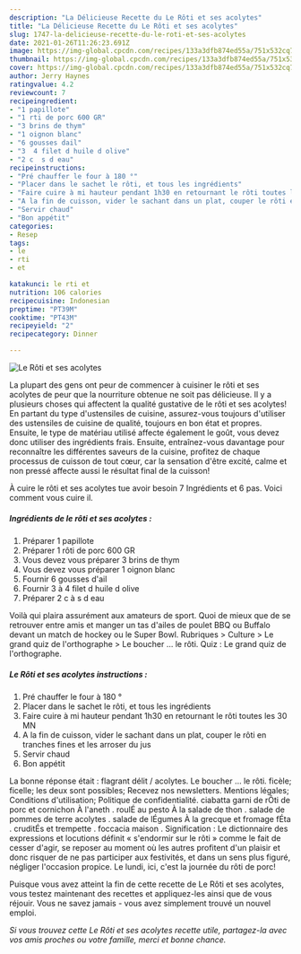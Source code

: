 ```yaml
---
description: "La Délicieuse Recette du Le Rôti et ses acolytes"
title: "La Délicieuse Recette du Le Rôti et ses acolytes"
slug: 1747-la-delicieuse-recette-du-le-roti-et-ses-acolytes
date: 2021-01-26T11:26:23.691Z
image: https://img-global.cpcdn.com/recipes/133a3dfb874ed55a/751x532cq70/le-roti-et-ses-acolytes-photo-principale-de-la-recette.jpg
thumbnail: https://img-global.cpcdn.com/recipes/133a3dfb874ed55a/751x532cq70/le-roti-et-ses-acolytes-photo-principale-de-la-recette.jpg
cover: https://img-global.cpcdn.com/recipes/133a3dfb874ed55a/751x532cq70/le-roti-et-ses-acolytes-photo-principale-de-la-recette.jpg
author: Jerry Haynes
ratingvalue: 4.2
reviewcount: 7
recipeingredient:
- "1 papillote"
- "1 rti de porc 600 GR"
- "3 brins de thym"
- "1 oignon blanc"
- "6 gousses dail"
- "3  4 filet d huile d olive"
- "2 c  s d eau"
recipeinstructions:
- "Pré chauffer le four à 180 °"
- "Placer dans le sachet le rôti, et tous les ingrédients"
- "Faire cuire à mi hauteur pendant 1h30 en retournant le rôti toutes les 30 MN"
- "A la fin de cuisson, vider le sachant dans un plat, couper le rôti en tranches fines et les arroser du jus"
- "Servir chaud"
- "Bon appétit"
categories:
- Resep
tags:
- le
- rti
- et

katakunci: le rti et 
nutrition: 106 calories
recipecuisine: Indonesian
preptime: "PT39M"
cooktime: "PT43M"
recipeyield: "2"
recipecategory: Dinner

---
```



![Le Rôti et ses acolytes](https://img-global.cpcdn.com/recipes/133a3dfb874ed55a/751x532cq70/le-roti-et-ses-acolytes-photo-principale-de-la-recette.jpg)

La plupart des gens ont peur de commencer à cuisiner le rôti et ses acolytes de peur que la nourriture obtenue ne soit pas délicieuse. Il y a plusieurs choses qui affectent la qualité gustative de le rôti et ses acolytes! En partant du type d'ustensiles de cuisine, assurez-vous toujours d'utiliser des ustensiles de cuisine de qualité, toujours en bon état et propres. Ensuite, le type de matériau utilisé affecte également le goût, vous devez donc utiliser des ingrédients frais. Ensuite, entraînez-vous davantage pour reconnaître les différentes saveurs de la cuisine, profitez de chaque processus de cuisson de tout cœur, car la sensation d'être excité, calme et non pressé affecte aussi le résultat final de la cuisson!

<!--inarticleads1-->

À cuire le rôti et ses acolytes tue avoir besoin 7 Ingrédients et 6 pas. Voici comment vous cuire il.

##### Ingrédients de le rôti et ses acolytes :

1. Préparer 1 papillote
1. Préparer 1 rôti de porc 600 GR
1. Vous devez vous préparer 3 brins de thym
1. Vous devez vous préparer 1 oignon blanc
1. Fournir 6 gousses d&#39;ail
1. Fournir 3 à 4 filet d huile d olive
1. Préparer 2 c à s d eau


Voilà qui plaira assurément aux amateurs de sport. Quoi de mieux que de se retrouver entre amis et manger un tas d&#39;ailes de poulet BBQ ou Buffalo devant un match de hockey ou le Super Bowl. Rubriques &gt; Culture &gt; Le grand quiz de l&#39;orthographe &gt; Le boucher … le rôti. Quiz : Le grand quiz de l&#39;orthographe. 

<!--inarticleads2-->

##### Le Rôti et ses acolytes instructions :

1. Pré chauffer le four à 180 °
1. Placer dans le sachet le rôti, et tous les ingrédients
1. Faire cuire à mi hauteur pendant 1h30 en retournant le rôti toutes les 30 MN
1. A la fin de cuisson, vider le sachant dans un plat, couper le rôti en tranches fines et les arroser du jus
1. Servir chaud
1. Bon appétit


La bonne réponse était : flagrant délit / acolytes. Le boucher … le rôti. ficèle; ficelle; les deux sont possibles; Recevez nos newsletters. Mentions légales; Conditions d&#39;utilisation; Politique de confidentialité. ciabatta garni de rÔti de porc et cornichon À l&#39;aneth . roulÉ au pesto À la salade de thon . salade de pommes de terre acolytes . salade de lÉgumes À la grecque et fromage fÉta . cruditÉs et trempette . foccacia maison . Signification : Le dictionnaire des expressions et locutions définit « s&#39;endormir sur le rôti » comme le fait de cesser d&#39;agir, se reposer au moment où les autres profitent d&#39;un plaisir et donc risquer de ne pas participer aux festivités, et dans un sens plus figuré, négliger l&#39;occasion propice. Le lundi, ici, c&#39;est la journée du rôti de porc! 

<!--inarticleads1-->

<p>
Puisque vous avez atteint la fin de cette recette de Le Rôti et ses acolytes, vous testez maintenant des recettes et appliquez-les ainsi que de vous réjouir. Vous ne savez jamais - vous avez simplement trouvé un nouvel emploi.
</p>

<p>
<i>Si vous trouvez cette Le Rôti et ses acolytes recette utile, partagez-la avec vos amis proches ou votre famille, merci et bonne chance.</i>
</p>
